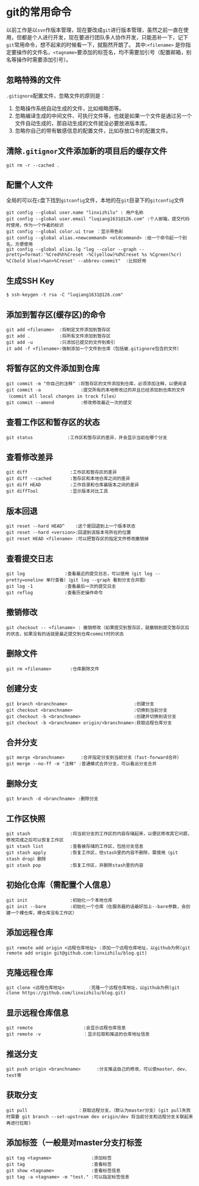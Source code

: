 # git的常用命令
以前工作是以`svn`作版本管理，现在要改成`git`进行版本管理，虽然之前一直在使用，但都是个人进行开发，现在要进行团队多人协作开发，只能恶补一下，记下`git`常用命令，想不起来的时候看一下，就豁然开朗了。
其中:`<filename>` 是你指定要操作的文件名，`<tagname>`要添加的标签名，均不需要加引号（配置邮箱，别名等操作时需要添加引号）。
## 忽略特殊的文件
`.gitignore`配置文件，忽略文件的原则是：
1. 忽略操作系统自动生成的文件，比如缩略图等。
2. 忽略编译生成的中间文件、可执行文件等，也就是如果一个文件是通过另一个文件自动生成的，那自动生成的文件就没必要放进版本库。
3. 忽略你自己的带有敏感信息的配置文件，比如存放口令的配置文件。

## 清除`.gitignor`文件添加新的项目后的缓存文件
```git
git rm -r --cached .
```
## 配置个人文件
全局的可以在`c`盘下找到`gitconfig`文件，本地的在`git`目录下的`gitconfig`文件
```git
git config --global user.name "linxizhilu" : 用户名称
git config --global user.email "luqiang1631@126.com" :个人邮箱，提交代码时使用，作为一个作者的标识
git config --global color.ui true ：显示带色彩
git config --global alias.<newcommand> <oldcommand> :给一个命令起一个别名，方便使用
git config --global alias.lg "log --color --graph --pretty=format:'%Cred%h%Creset -%C(yellow)%d%Creset %s %Cgreen(%cr) %C(bold blue)<%an>%Creset' --abbrev-commit"  :比较好用
```
## 生成SSH Key
```git
$ ssh-keygen -t rsa -C "luqiang1631@126.com"
```

## 添加到暂存区(缓存区)的命令
```git
git add <filename>  :将制定文件添加到暂存区
git add .           :将所有文件添加到暂存区
git add -u          :只添加已提交的文件到索引
it add -f <filename>:强制添加一个文件到仓库（包括被.gitignore包含的文件）
```
## 将暂存区的文件添加到仓库
```git
git commit -m "你自己的注释" :将暂存区的文件添加到仓库，必须添加注释，以便阅读
git commit -a               :提交所有的本地修改过的并且已经添加到仓库的文件（commit all local changes in track files）
git commit --amend          :修改修改最近一次的提交
```
## 查看工作区和暂存区的状态
```git
git status             :工作区和暂存区的差异，并会显示当前在哪个分支
```
## 查看修改差异
```git
git diff                :工作区和暂存区的差异
git diff --cached       :暂存区和本地仓库之间的差异
git diff HEAD           :工作目录和仓库最版本之间的差异
git diffTool            :显示版本对比工具
```
## 版本回退
```git
git reset --hard HEAD^    :这个是回退到上一个版本状态
git reset --hard <version>:回退到该版本号所在的位置
git reset HEAD <filename> :可以把暂存区的指定文件修改撤销掉
```
## 查看提交日志
```git
git log               :查看最近的提交日志，可以使用（git log --pretty=oneline 单行查看）（git log --graph 看到分支合并图）
git log -1            :查看最后一次的提交日志
git reflog            :查看历史操作命令
```
## 撤销修改
```git
git checkout -- <filename> : 撤销修改（如果提交到暂存区，就撤销到提交暂存区后的状态，如果没有的话就是最近提交到仓库commit时的状态
```
## 删除文件
```git
git rm <filename>       :仓库删除文件
```
## 创建分支
```git
git branch <branchname>                         :创建分支
git checkout <branchname>                       :切换到当前分支
git checkout -b <branchname>                    :创建并切换到该分支
git checkout -b <branchname> origin/<branchname>:获取远程仓库分支
```
## 合并分支
```git
git merge <branchname>      :合并指定分支到当前分支（fast-forward合并）
git merge --no-ff -m "注释" :普通模式合并分支，可以看出分支合并
```
## 删除分支
```git
git branch -d <branchname> :删除分支
```
## 工作区快照
```git
git stash               :将当前分支的工作区的内容存储起来，以便区修改其它问题，修改完成之后可以恢复工作区
git stash list          :查看被存储的工作区，包括分支信息
git stash apply         :恢复工作区，但stash里的内容不删除，需使用（git stash drop）删除
git stash pop           :恢复工作区，并删除stash里的内容
```
## 初始化仓库（需配置个人信息）
```git
git init                :初始化一个本地仓库
git init --bare         :初始化一个仓库（在服务器的话最好加上--bare参数，会创建一个裸仓库，裸仓库没有工作区）
```
## 添加远程仓库
```git
git remote add origin <远程仓库地址> :添加一个远程仓库地址，以github为例(git remote add origin git@github.com:linxizhilu/blog.git)
```
## 克隆远程仓库
```git
git clone <远程仓库地址>         :克隆一个远程仓库地址，以github为例(git clone https://github.com/linxizhilu/blog.git)
```
## 显示远程仓库信息
```git
git remote                   :会显示远程仓库信息
git remote -v                ：显示拉取和推送的仓库地址信息
```
## 推送分支
```git
git push origin <branchname>      :分支推送自己的修改，可以使master、dev、test等
```
## 获取分支
```git
git pull                   ：获取远程分支，（默认为master分支）(git pull失败时需要 git branch --set-upstream dev origin/dev 将当前分支和远程分支关联起来再进行拉取)
```
## 添加标签（一般是对master分支打标签
```git
git tag <tagname>               :添加标签
git tag                         :查看标签
git show <tagname>              :查看标签信息
git tag -a <tagname> -m "test." :可以指定标签信息
```
